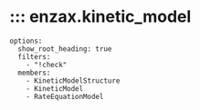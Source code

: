 #  ::: enzax.kinetic_model
    options:
      show_root_heading: true
      filters:
        - "!check"
      members:
        - KineticModelStructure
        - KineticModel
        - RateEquationModel
